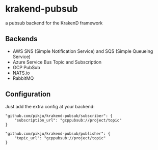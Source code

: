 # krakend-pubsub
a pubsub backend for the KrakenD framework

## Backends

- AWS SNS (Simple Notification Service) and SQS (Simple Queueing Service)
- Azure Service Bus Topic and Subscription
- GCP PubSub
- NATS.io
- RabbitMQ 

## Configuration

Just add the extra config at your backend:

```
"github.com/pikju/krakend-pubsub/subscriber": {
	"subscription_url": "gcppubsub://project/topic"
}
```
```
"github.com/pikju/krakend-pubsub/publisher": {
	"topic_url": "gcppubsub://project/topic"
}
```
